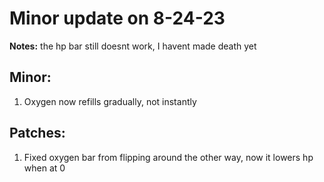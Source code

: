 # Minor update on 8-24-23
**Notes:** the hp bar still doesnt work, I havent made death yet

## Minor:
1. Oxygen now refills gradually, not instantly

## Patches:
1. Fixed oxygen bar from flipping around the other way, now it lowers hp when at 0
